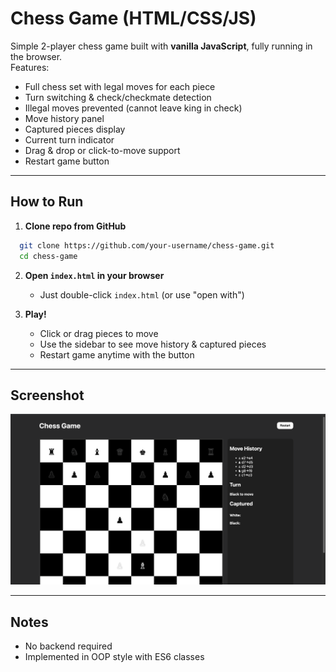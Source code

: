 # Chess Game (HTML/CSS/JS)

Simple 2-player chess game built with **vanilla JavaScript**, fully running in the browser.  
Features:
- Full chess set with legal moves for each piece  
- Turn switching & check/checkmate detection  
- Illegal moves prevented (cannot leave king in check)  
- Move history panel  
- Captured pieces display  
- Current turn indicator  
- Drag & drop or click-to-move support  
- Restart game button  

---

## How to Run

1. **Clone repo from GitHub**  
 ```bash
   git clone https://github.com/your-username/chess-game.git
   cd chess-game
 ```

2. **Open `index.html` in your browser**  
   - Just double-click `index.html`  (or use "open with")


3. **Play!**  
   - Click or drag pieces to move  
   - Use the sidebar to see move history & captured pieces  
   - Restart game anytime with the button  

---

## Screenshot
![Chess Game Screenshot](1.png)

---

## Notes
- No backend required  
- Implemented in OOP style with ES6 classes  
